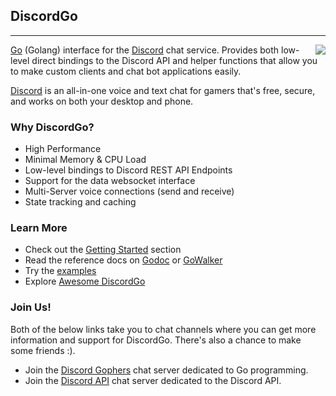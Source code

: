 ## DiscordGo
<hr>
<img align="right" src="https://github.com/courtier/kolizey/blob/master/docs/img/discordgo.png">

[Go](https://golang.org/) (Golang) interface for the [Discord](https://discord.com/) 
chat service.  Provides both low-level direct bindings to the 
Discord API and helper functions that allow you to make custom clients and chat 
bot applications easily.

[Discord](https://discord.com/) is an all-in-one voice and text chat for 
gamers that's free, secure, and works on both your desktop and phone. 

### Why DiscordGo?
* High Performance
* Minimal Memory & CPU Load
* Low-level bindings to Discord REST API Endpoints
* Support for the data websocket interface
* Multi-Server voice connections (send and receive)
* State tracking and caching

### Learn More
* Check out the [Getting Started](GettingStarted.md) section
* Read the reference docs on [Godoc](https://godoc.org/github.com/courtier/kolizey) or [GoWalker](https://gowalker.org/github.com/courtier/kolizey)
* Try the [examples](https://github.com/courtier/kolizey/tree/master/examples)
* Explore [Awesome DiscordGo](https://github.com/courtier/kolizey/wiki/Awesome-DiscordGo)

### Join Us!
Both of the below links take you to chat channels where you can get more 
information and support for DiscordGo.  There's also a chance to make some 
friends :).

* Join the [Discord Gophers](https://discord.gg/0f1SbxBZjYoCtNPP) chat server dedicated to Go programming.
* Join the [Discord API](https://discord.com/invite/discord-API) chat server dedicated to the Discord API.
